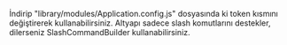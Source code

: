 İndirip "library/modules/Application.config.js" dosyasında ki token kısmını değiştirerek kullanabilirsiniz.
Altyapı sadece slash komutlarını destekler, dilerseniz SlashCommandBuilder kullanabilirsiniz.